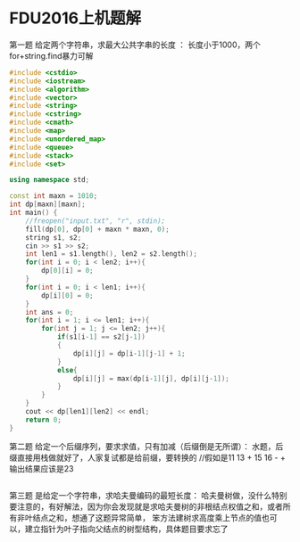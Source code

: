 # FDU2016上机题解
第一题 给定两个字符串，求最大公共字串的长度 ：  长度小于1000，两个for+string.find暴力可解
```cpp
#include <cstdio>
#include <iostream>
#include <algorithm>
#include <vector>
#include <string> 
#include <cstring>
#include <cmath>
#include <map>
#include <unordered_map>
#include <queue>
#include <stack>
#include <set>

using namespace std;

const int maxn = 1010;
int dp[maxn][maxn];
int main() {
	//freopen("input.txt", "r", stdin);
	fill(dp[0], dp[0] + maxn * maxn, 0);
	string s1, s2;
	cin >> s1 >> s2;
	int len1 = s1.length(), len2 = s2.length();
	for(int i = 0; i < len2; i++){
		dp[0][i] = 0;
	}
	for(int i = 0; i < len1; i++){
		dp[i][0] = 0;
	}
	int ans = 0;
	for(int i = 1; i <= len1; i++){
		for(int j = 1; j <= len2; j++){
			if(s1[i-1] == s2[j-1])
			{
				dp[i][j] = dp[i-1][j-1] + 1;
			}
			else{
				dp[i][j] = max(dp[i-1][j], dp[i][j-1]);
			}
		}
	}
	cout << dp[len1][len2] << endl;
	return 0;
}
```

第二题 给定一个后缀序列，要求求值，只有加减（后缀倒是无所谓）：
   水题，后缀直接用栈做就好了，人家复试都是给前缀，要转换的
   //假如是11 13 + 15 16 - +  输出结果应该是23
 ```cpp
 
 
 ```

第三题 是给定一个字符串，求哈夫曼编码的最短长度：
    哈夫曼树做，没什么特别要注意的，有好解法，因为你会发现就是求哈夫曼树的非根结点权值之和，或者所有非叶结点之和，想通了这题异常简单，
    笨方法建树求高度乘上节点的值也可以，建立指针为叶子指向父结点的树型结构，具体题目要求忘了
